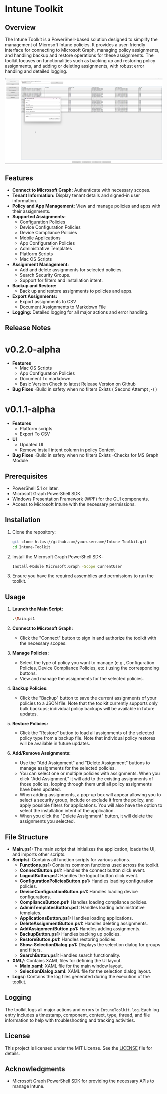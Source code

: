 # Intune Toolkit

## Overview

The Intune Toolkit is a PowerShell-based solution designed to simplify the management of Microsoft Intune policies. It provides a user-friendly interface for connecting to Microsoft Graph, managing policy assignments, and handling backup and restore operations for these assignments. The toolkit focuses on functionalities such as backing up and restoring policy assignments, and adding or deleting assignments, with robust error handling and detailed logging.

![Intune Toolkit Interface](image.png)

## Features

- **Connect to Microsoft Graph:** Authenticate with necessary scopes.
- **Tenant Information:** Display tenant details and signed-in user information.
- **Policy and App Management:** View and manage policies and apps with their assignments.
- **Supported Assignments:**
  - Configuration Policies
  - Device Configuration Policies
  - Device Compliance Policies
  - Mobile Applications
  - App Configuration Policies
  - Administrative Templates
  - Platform Scripts
  - Mac OS Scripts
- **Assignment Management:**
  - Add and delete assignments for selected policies.
  - Search Security Groups.
  - Support for filters and installation intent.
- **Backup and Restore:**
  - Back up and restore assignments to policies and apps.
- **Export Assignments:**
  - Export assignments to CSV
  - Document Assignments to Markdown File
- **Logging:** Detailed logging for all major actions and error handling.

## Release Notes
# v0.2.0-alpha
- **Features**
  - Mac OS Scripts
  - App Configuration Policies
  - Document To markdown
  - Basic Version Check to latest Release Version on Github
- **Bug Fixes**
  -Build in safety when no filters Exists ( Second Attempt ;-) )
# v0.1.1-alpha
- **Features**
  - Platform scripts
  - Export To CSV
- **UI**
  - Updated UI
  - Remove install intent column in policy Context
- **Bug Fixes**
  -Build in safety when no filters Exists
  -Checks for MS Graph Module


## Prerequisites

- PowerShell 5.1 or later.
- Microsoft Graph PowerShell SDK.
- Windows Presentation Framework (WPF) for the GUI components.
- Access to Microsoft Intune with the necessary permissions.

## Installation

1. Clone the repository:
    ```sh
    git clone https://github.com/yourusername/Intune-Toolkit.git
    cd Intune-Toolkit
    ```

2. Install the Microsoft Graph PowerShell SDK:
    ```sh
    Install-Module Microsoft.Graph -Scope CurrentUser
    ```

3. Ensure you have the required assemblies and permissions to run the toolkit.

## Usage

1. **Launch the Main Script:**
    ```sh
    .\Main.ps1
    ```

2. **Connect to Microsoft Graph:**
    - Click the "Connect" button to sign in and authorize the toolkit with the necessary scopes.

3. **Manage Policies:**
    - Select the type of policy you want to manage (e.g., Configuration Policies, Device Compliance Policies, etc.) using the corresponding buttons.
    - View and manage the assignments for the selected policies.

4. **Backup Policies:**
    - Click the "Backup" button to save the current assignments of your policies to a JSON file. Note that the toolkit currently supports only bulk backups; individual policy backups will be available in future updates.

5. **Restore Policies:**
    - Click the "Restore" button to load all assignments of the selected policy type from a backup file. Note that individual policy restores will be available in future updates.

6. **Add/Remove Assignments:**
    - Use the "Add Assignment" and "Delete Assignment" buttons to manage assignments for the selected policies.
    - You can select one or multiple policies with assignments. When you click "Add Assignment," it will add to the existing assignments of those policies, looping through them until all policy assignments have been updated. 
    - When adding assignments, a pop-up box will appear allowing you to select a security group, include or exclude it from the policy, and apply possible filters for applications. You will also have the option to select the installation intent of the application.
    - When you click the "Delete Assignment" button, it will delete the assignments you selected.

## File Structure

- **Main.ps1:** The main script that initializes the application, loads the UI, and imports other scripts.
- **Scripts/**: Contains all function scripts for various actions.
  - **Functions.ps1:** Contains common functions used across the toolkit.
  - **ConnectButton.ps1:** Handles the connect button click event.
  - **LogoutButton.ps1:** Handles the logout button click event.
  - **ConfigurationPoliciesButton.ps1:** Handles loading configuration policies.
  - **DeviceConfigurationButton.ps1:** Handles loading device configurations.
  - **ComplianceButton.ps1:** Handles loading compliance policies.
  - **AdminTemplatesButton.ps1:** Handles loading administrative templates.
  - **ApplicationsButton.ps1:** Handles loading applications.
  - **DeleteAssignmentButton.ps1:** Handles deleting assignments.
  - **AddAssignmentButton.ps1:** Handles adding assignments.
  - **BackupButton.ps1:** Handles backing up policies.
  - **RestoreButton.ps1:** Handles restoring policies.
  - **Show-SelectionDialog.ps1:** Displays the selection dialog for groups and filters.
  - **SearchButton.ps1:** Handles search functionality.
- **XML/**: Contains XAML files for defining the UI layout.
  - **Main.xaml:** XAML file for the main window layout.
  - **SelectionDialog.xaml:** XAML file for the selection dialog layout.
- **Logs/**: Contains the log files generated during the execution of the toolkit.

## Logging

The toolkit logs all major actions and errors to `IntuneToolkit.log`. Each log entry includes a timestamp, component, context, type, thread, and file information to help with troubleshooting and tracking activities.

## License

This project is licensed under the MIT License. See the [LICENSE](LICENSE) file for details.

## Acknowledgments

- Microsoft Graph PowerShell SDK for providing the necessary APIs to manage Intune.
